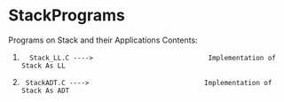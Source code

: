 # StackPrograms
Programs on Stack and their Applications
Contents:


1.       Stack_LL.C ---->                             Implementation of Stack As LL      

2.      StackADT.C ---->                             Implementation of Stack As ADT   
